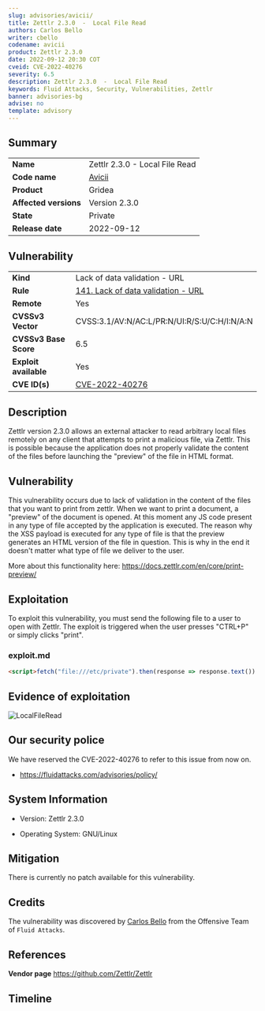 ```yaml
---
slug: advisories/avicii/
title: Zettlr 2.3.0  -  Local File Read
authors: Carlos Bello
writer: cbello
codename: avicii
product: Zettlr 2.3.0
date: 2022-09-12 20:30 COT
cveid: CVE-2022-40276
severity: 6.5
description: Zettlr 2.3.0  -  Local File Read
keywords: Fluid Attacks, Security, Vulnerabilities, Zettlr
banner: advisories-bg
advise: no
template: advisory
---
```


## Summary

|                       |                                                        |
| --------------------- | -------------------------------------------------------|
| **Name**              | Zettlr 2.3.0  -  Local File Read                       |
| **Code name**         | [Avicii](https://en.wikipedia.org/wiki/Avicii)         |
| **Product**           | Gridea                                                 |
| **Affected versions** | Version 2.3.0                                          |
| **State**             | Private                                                |
| **Release date**      | 2022-09-12                                             |

## Vulnerability

|                       |                                                                                                        |
| --------------------- | ------------------------------------------------------------------------------------------------------ |
| **Kind**              | Lack of data validation - URL                                                                          |
| **Rule**              | [141. Lack of data validation - URL](https://docs.fluidattacks.com/criteria/vulnerabilities/141)       |
| **Remote**            | Yes                                                                                                    |
| **CVSSv3 Vector**     | CVSS:3.1/AV:N/AC:L/PR:N/UI:R/S:U/C:H/I:N/A:N                                                           |
| **CVSSv3 Base Score** | 6.5                                                                                                    |
| **Exploit available** | Yes                                                                                                    |
| **CVE ID(s)**         | [CVE-2022-40276](https://cve.mitre.org/cgi-bin/cvename.cgi?name=CVE-2022-40276)                        |

## Description

Zettlr version 2.3.0 allows an external attacker to read arbitrary
local files remotely on any client that attempts to print a malicious
file, via Zettlr. This is possible because the application does not
properly validate the content of the files before launching the
"preview" of the file in HTML format.

## Vulnerability

This vulnerability occurs due to lack of validation in the content
of the files that you want to print from zettlr. When we want to
print a document, a "preview" of the document is opened. At this
moment any JS code present in any type of file accepted by the
application is executed. The reason why the XSS payload is executed
for any type of file is that the preview generates an HTML version
of the file in question. This is why in the end it doesn't matter
what type of file we deliver to the user.

More about this functionality here: https://docs.zettlr.com/en/core/print-preview/

## Exploitation

To exploit this vulnerability, you must send the following file to a
user to open with Zettlr. The exploit is triggered when the user
presses "CTRL+P" or simply clicks "print".

### exploit.md

```markdown
<script>fetch("file:///etc/private").then(response => response.text()).then(leak => alert(leak))</script>
```

## Evidence of exploitation

![LocalFileRead](https://user-images.githubusercontent.com/51862990/189765853-1b6e5c13-5ec2-4062-8b35-c4a1c46cbc3a.gif)

## Our security police

We have reserved the CVE-2022-40276 to refer to this issue from now on.

* https://fluidattacks.com/advisories/policy/

## System Information

* Version: Zettlr 2.3.0

* Operating System: GNU/Linux

## Mitigation

There is currently no patch available for this vulnerability.

## Credits

The vulnerability was discovered by [Carlos
Bello](https://www.linkedin.com/in/carlos-andres-bello) from the Offensive
Team of `Fluid Attacks`.

## References

**Vendor page** <https://github.com/Zettlr/Zettlr>

## Timeline

<time-lapse
  discovered="2022-09-07"
  contacted="2022-09-08"
  replied=""
  confirmed="2022-09-00"
  patched=""
  disclosure="2022-09-00">
</time-lapse>
